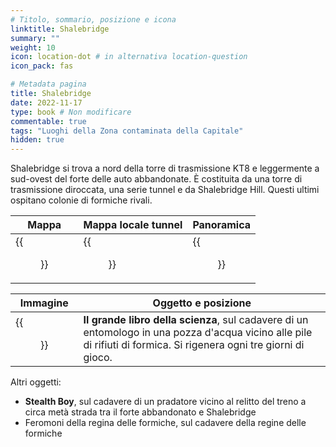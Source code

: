 ```yaml
---
# Titolo, sommario, posizione e icona
linktitle: Shalebridge
summary: ""
weight: 10
icon: location-dot # in alternativa location-question
icon_pack: fas

# Metadata pagina
title: Shalebridge
date: 2022-11-17
type: book # Non modificare
commentable: true
tags: "Luoghi della Zona contaminata della Capitale"
hidden: true
---
```




Shalebridge si trova a nord della torre di trasmissione KT8 e leggermente a sud-ovest del forte delle auto abbandonate. È costituita da una torre di trasmissione diroccata, una serie  tunnel e da Shalebridge Hill. Questi ultimi ospitano colonie di formiche rivali.

| Mappa                                   | Mappa locale tunnel                             | Panoramica                          |
| --------------------------------------- | ----------------------------------------------- | ----------------------------------- |
| {{<figure src="fo3/Shalebridge_loc.webp">}} | {{<figure src="fo3/Shalebridge_tunnels_map.webp">}} | {{<figure src="fo3/Shalebridge.webp">}} |

| Immagine                               | Oggetto e posizione                                                                                                                                                 |
| -------------------------------------- | ------------------------------------------------------------------------------------------------------------------------------------------------------------------- |
| {{<figure src="fo3/Ant_researcher.webp">}} | **Il grande libro della scienza**, sul cadavere di un entomologo in una pozza d'acqua vicino alle pile di rifiuti di formica. Si rigenera ogni tre giorni di gioco. |


Altri oggetti:
- **Stealth Boy**, sul cadavere di un pradatore vicino al relitto del treno a circa metà strada tra il forte abbandonato e Shalebridge
- Feromoni della regina delle formiche, sul cadavere della regine delle formiche
